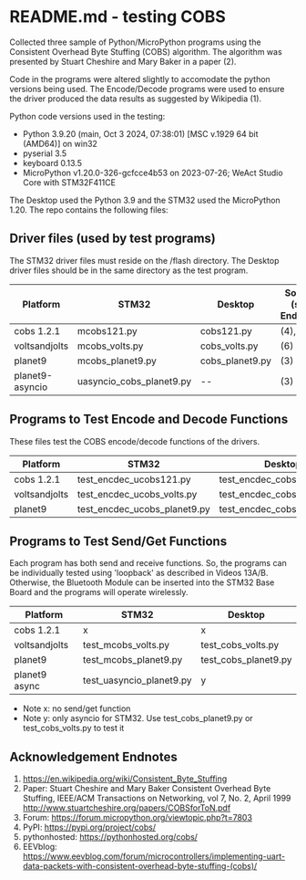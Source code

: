# README.md - testing COBS

Collected three sample of Python/MicroPython programs using
the Consistent Overhead Byte Stuffing (COBS) algorithm.  The algorithm was presented by Stuart Cheshire and Mary Baker in a paper (2).

Code in the programs
were altered slightly to accomodate the python versions being used.  The
Encode/Decode programs were used to ensure the driver produced the data results as suggested by Wikipedia (1).

Python code versions used in the testing:
- Python 3.9.20 (main, Oct  3 2024, 07:38:01) [MSC v.1929 64 bit (AMD64)] on win32
- pyserial 3.5
- keyboard 0.13.5
- MicroPython v1.20.0-326-gcfcce4b53 on 2023-07-26; WeAct Studio Core with STM32F411CE

The Desktop used the Python 3.9 and the STM32 used the MicroPython 1.20.  The repo contains the following files:

## Driver files (used by test programs)
The STM32 driver files must reside on the /flash directory.  The
Desktop driver files should be in the same directory as the test program.

| Platform  |  STM32   |  Desktop   | Source (see Endnote) |
| --------- | -------- | ---------- | ------ |
| cobs 1.2.1 |  mcobs121.py | cobs121.py  | (4),(5) |
| voltsandjolts | mcobs_volts.py | cobs_volts.py | (6) |
| planet9 | mcobs_planet9.py   | cobs_planet9.py   | (3) |
| planet9-asyncio | uasyncio_cobs_planet9.py | -- | (3) |

## Programs to Test Encode and Decode Functions
These files test the COBS encode/decode functions of the drivers.

| Platform  |  STM32   |  Desktop   |
| --------- | -------- | ---------- |
| cobs 1.2.1 |  test_encdec_ucobs121.py | test_encdec_cobs121.py  |
| voltsandjolts | test_encdec_ucobs_volts.py | test_encdec_cobs_volts.py |
| planet9 | test_encdec_ucobs_planet9.py   | test_encdec_cobs_planet9.py   |

## Programs to Test Send/Get Functions
Each program has both send and receive functions.  So, the programs can be individually tested using 'loopback' as described in Videos 13A/B.  Otherwise, the Bluetooth Module can be inserted into the STM32 Base Board and the programs
will operate wirelessly.

| Platform  |  STM32   |  Desktop   |
| --------- | -------- | ---------- |
| cobs 1.2.1 |  x | x  |
| voltsandjolts | test_mcobs_volts.py | test_cobs_volts.py |
| planet9 | test_mcobs_planet9.py   | test_cobs_planet9.py   |
| planet9 async| test_uasyncio_planet9.py   | y  |


- Note x: no send/get function   
- Note y: only asyncio for STM32. Use test_cobs_planet9.py or test_cobs_volts.py to test it


## Acknowledgement Endnotes

1.  https://en.wikipedia.org/wiki/Consistent_Byte_Stuffing
2.  Paper: Stuart Cheshire and Mary Baker Consistent Overhead Byte Stuffing, IEEE/ACM Transactions on Networking, vol 7, No. 2, April 1999  http://www.stuartcheshire.org/papers/COBSforToN.pdf 
3.  Forum: https://forum.micropython.org/viewtopic.php?t=7803
4.  PyPI:  https://pypi.org/project/cobs/
5.  pythonhosted:  https://pythonhosted.org/cobs/
6.  EEVblog: https://www.eevblog.com/forum/microcontrollers/implementing-uart-data-packets-with-consistent-overhead-byte-stuffing-(cobs)/

